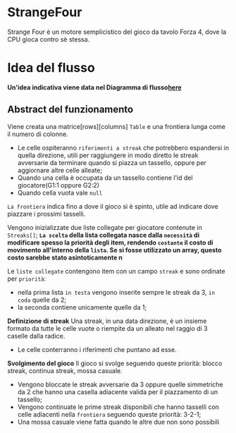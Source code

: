 # StrangeFour

Strange Four è un motore semplicistico del gioco da tavolo Forza 4, dove la CPU gioca contro sè stessa.

# Idea del flusso

**Un'idea indicativa viene data nel Diagramma di flusso[here](./Diagramma%20di%20Flusso%20indicativo.jpg)**

## Abstract del funzionamento

Viene creata una matrice[rows][columns] `Table` e una frontiera lunga come il numero di colonne.

- Le celle ospiteranno `riferimenti a streak` che potrebbero espandersi in quella direzione, utili per raggiungere in modo diretto le streak avversarie da terminare quando si piazza un tassello, oppure per aggiornare altre celle alleate;
- Quando una cella è occupata da un tassello contiene l'id del giocatore(G1:1 oppure G2:2)
- Quando cella vuota vale `null`

`La frontiera` indica fino a dove il gioco si è spinto, utile ad indicare dove piazzare i prossimi tasselli.

Vengono inizializzate due liste collegate per giocatore contenute in `Streaks[]`;
**`La scelta` della lista collegata nasce dalla `necessità` di modificare spesso la priorità degli item, rendendo `costante` il costo di movimento all'interno della `lista`. Se si fosse utilizzato un array, questo costo sarebbe stato asintoticamente n**

Le `liste collegate` contengono item con un campo `streak` e sono ordinate per `priorità`:

- nella prima lista `in testa` vengono inserite sempre le streak da 3, `in coda` quelle da 2;
- la seconda contiene unicamente quelle da 1;

**Definizione di streak**
Una streak, in una data direzione, è un insieme formato da tutte le celle vuote o riempite da un alleato nel raggio di 3 caselle dalla radice.

- Le celle conterranno i riferimenti che puntano ad esse.

**Svolgimento del gioco**
Il gioco si svolge seguendo queste priorità: blocco streak, continua streak, mossa casuale.

- Vengono bloccate le streak avversarie da 3 oppure quelle simmetriche da 2 che hanno una casella adiacente valida per il piazzamento di un tassello;
- Vengono continuate le prime streak disponibili che hanno tasselli con celle adiacenti nella `frontiera` seguendo queste priorità: 3-2-1;
- Una mossa casuale viene fatta quando le altre due non sono possibili
